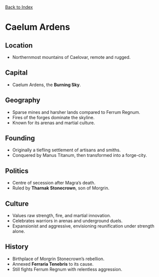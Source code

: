 [Back to Index](../../Geography.md) 
# Caelum Ardens


## Location
- Northernmost mountains of Caelovar, remote and rugged.

## Capital
- Caelum Ardens, the **Burning Sky**.

## Geography
- Sparse mines and harsher lands compared to Ferrum Regnum.
- Fires of the forges dominate the skyline.
- Known for its arenas and martial culture.

## Founding
- Originally a tiefling settlement of artisans and smiths.
- Conquered by Manus Titanum, then transformed into a forge-city.

## Politics
- Centre of secession after Magra’s death.
- Ruled by **Tharnak Stonecrown**, son of Morgrin.

## Culture
- Values raw strength, fire, and martial innovation.
- Celebrates warriors in arenas and underground duels.
- Expansionist and aggressive, envisioning reunification under strength alone.

## History
- Birthplace of Morgrin Stonecrown’s rebellion.
- Annexed **Ferraria Tenebris** to its cause.
- Still fights Ferrum Regnum with relentless aggression.
